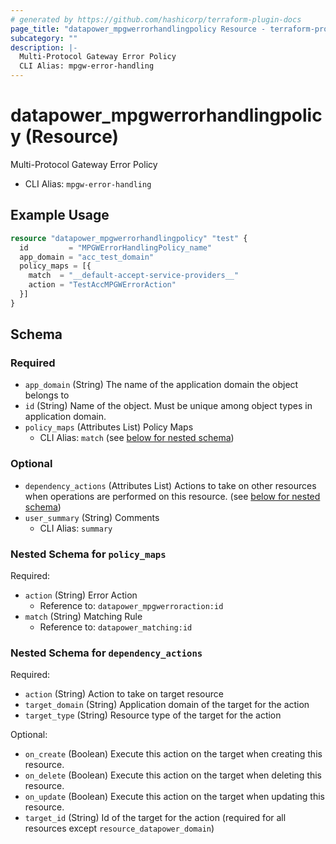 ```yaml
---
# generated by https://github.com/hashicorp/terraform-plugin-docs
page_title: "datapower_mpgwerrorhandlingpolicy Resource - terraform-provider-datapower"
subcategory: ""
description: |-
  Multi-Protocol Gateway Error Policy
  CLI Alias: mpgw-error-handling
---
```


# datapower_mpgwerrorhandlingpolicy (Resource)

Multi-Protocol Gateway Error Policy
  - CLI Alias: `mpgw-error-handling`

## Example Usage

```terraform
resource "datapower_mpgwerrorhandlingpolicy" "test" {
  id         = "MPGWErrorHandlingPolicy_name"
  app_domain = "acc_test_domain"
  policy_maps = [{
    match  = "__default-accept-service-providers__"
    action = "TestAccMPGWErrorAction"
  }]
}
```

<!-- schema generated by tfplugindocs -->
## Schema

### Required

- `app_domain` (String) The name of the application domain the object belongs to
- `id` (String) Name of the object. Must be unique among object types in application domain.
- `policy_maps` (Attributes List) Policy Maps
  - CLI Alias: `match` (see [below for nested schema](#nestedatt--policy_maps))

### Optional

- `dependency_actions` (Attributes List) Actions to take on other resources when operations are performed on this resource. (see [below for nested schema](#nestedatt--dependency_actions))
- `user_summary` (String) Comments
  - CLI Alias: `summary`

<a id="nestedatt--policy_maps"></a>
### Nested Schema for `policy_maps`

Required:

- `action` (String) Error Action
  - Reference to: `datapower_mpgwerroraction:id`
- `match` (String) Matching Rule
  - Reference to: `datapower_matching:id`


<a id="nestedatt--dependency_actions"></a>
### Nested Schema for `dependency_actions`

Required:

- `action` (String) Action to take on target resource
- `target_domain` (String) Application domain of the target for the action
- `target_type` (String) Resource type of the target for the action

Optional:

- `on_create` (Boolean) Execute this action on the target when creating this resource.
- `on_delete` (Boolean) Execute this action on the target when deleting this resource.
- `on_update` (Boolean) Execute this action on the target when updating this resource.
- `target_id` (String) Id of the target for the action (required for all resources except `resource_datapower_domain`)
